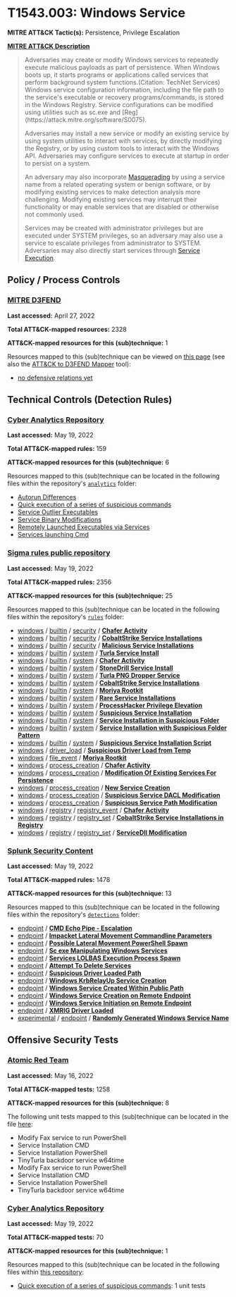 # T1543.003: Windows Service
**MITRE ATT&CK Tactic(s):** Persistence, Privilege Escalation

**[MITRE ATT&CK Description](https://attack.mitre.org/techniques/T1543/003)**
<blockquote>Adversaries may create or modify Windows services to repeatedly execute malicious payloads as part of persistence. When Windows boots up, it starts programs or applications called services that perform background system functions.(Citation: TechNet Services) Windows service configuration information, including the file path to the service's executable or recovery programs/commands, is stored in the Windows Registry. Service configurations can be modified using utilities such as sc.exe and [Reg](https://attack.mitre.org/software/S0075). 

Adversaries may install a new service or modify an existing service by using system utilities to interact with services, by directly modifying the Registry, or by using custom tools to interact with the Windows API. Adversaries may configure services to execute at startup in order to persist on a system.

An adversary may also incorporate [Masquerading](https://attack.mitre.org/techniques/T1036) by using a service name from a related operating system or benign software, or by modifying existing services to make detection analysis more challenging. Modifying existing services may interrupt their functionality or may enable services that are disabled or otherwise not commonly used. 

Services may be created with administrator privileges but are executed under SYSTEM privileges, so an adversary may also use a service to escalate privileges from administrator to SYSTEM. Adversaries may also directly start services through [Service Execution](https://attack.mitre.org/techniques/T1569/002). </blockquote>

## Policy / Process Controls
### [MITRE D3FEND](https://d3fend.mitre.org/)
**Last accessed:** April 27, 2022

**Total ATT&CK-mapped resources:** 2328

**ATT&CK-mapped resources for this (sub)technique:** 1

Resources mapped to this (sub)technique can be viewed on [this page](https://d3fend.mitre.org/) (see also the [ATT&CK to D3FEND Mapper](https://d3fend.mitre.org/tools/attack-mapper) tool):

* [no defensive relations yet](https://d3fend.mitre.org/techniques/d3f:nodefensiverelationsyet)

## Technical Controls (Detection Rules)
### [Cyber Analytics Repository](https://car.mitre.org)
**Last accessed:** May 19, 2022

**Total ATT&CK-mapped rules:** 159

**ATT&CK-mapped resources for this (sub)technique:** 6

Resources mapped to this (sub)technique can be located in the following files within the repository's <code>[analytics](https://github.com/mitre-attack/car/blob/master/analytics)</code> folder:

* [Autorun Differences](https://github.com/mitre-attack/car/tree/master/analytics/CAR-2013-01-002.yaml)
* [Quick execution of a series of suspicious commands](https://github.com/mitre-attack/car/tree/master/analytics/CAR-2013-04-002.yaml)
* [Service Outlier Executables](https://github.com/mitre-attack/car/tree/master/analytics/CAR-2013-09-005.yaml)
* [Service Binary Modifications](https://github.com/mitre-attack/car/tree/master/analytics/CAR-2014-02-001.yaml)
* [Remotely Launched Executables via Services](https://github.com/mitre-attack/car/tree/master/analytics/CAR-2014-03-005.yaml)
* [Services launching Cmd](https://github.com/mitre-attack/car/tree/master/analytics/CAR-2014-05-002.yaml)

### [Sigma rules public repository](https://github.com/SigmaHQ/sigma)
**Last accessed:** May 19, 2022

**Total ATT&CK-mapped rules:** 2356

**ATT&CK-mapped resources for this (sub)technique:** 25

Resources mapped to this (sub)technique can be located in the following files within the repository's <code>[rules](https://github.com/SigmaHQ/sigma/tree/master/rules)</code> folder:

* [windows](https://github.com/SigmaHQ/sigma/tree/master/rules/windows/) / [builtin](https://github.com/SigmaHQ/sigma/tree/master/rules/windows/builtin/) / [security](https://github.com/SigmaHQ/sigma/tree/master/rules/windows/builtin/security/) / **[Chafer Activity](https://github.com/SigmaHQ/sigma/blob/master/rules/windows/builtin/security/win_apt_chafer_mar18_security.yml)**
* [windows](https://github.com/SigmaHQ/sigma/tree/master/rules/windows/) / [builtin](https://github.com/SigmaHQ/sigma/tree/master/rules/windows/builtin/) / [security](https://github.com/SigmaHQ/sigma/tree/master/rules/windows/builtin/security/) / **[CobaltStrike Service Installations](https://github.com/SigmaHQ/sigma/blob/master/rules/windows/builtin/security/win_security_cobaltstrike_service_installs.yml)**
* [windows](https://github.com/SigmaHQ/sigma/tree/master/rules/windows/) / [builtin](https://github.com/SigmaHQ/sigma/tree/master/rules/windows/builtin/) / [security](https://github.com/SigmaHQ/sigma/tree/master/rules/windows/builtin/security/) / **[Malicious Service Installations](https://github.com/SigmaHQ/sigma/blob/master/rules/windows/builtin/security/win_security_mal_service_installs.yml)**
* [windows](https://github.com/SigmaHQ/sigma/tree/master/rules/windows/) / [builtin](https://github.com/SigmaHQ/sigma/tree/master/rules/windows/builtin/) / [system](https://github.com/SigmaHQ/sigma/tree/master/rules/windows/builtin/system/) / **[Turla Service Install](https://github.com/SigmaHQ/sigma/blob/master/rules/windows/builtin/system/win_apt_carbonpaper_turla.yml)**
* [windows](https://github.com/SigmaHQ/sigma/tree/master/rules/windows/) / [builtin](https://github.com/SigmaHQ/sigma/tree/master/rules/windows/builtin/) / [system](https://github.com/SigmaHQ/sigma/tree/master/rules/windows/builtin/system/) / **[Chafer Activity](https://github.com/SigmaHQ/sigma/blob/master/rules/windows/builtin/system/win_apt_chafer_mar18_system.yml)**
* [windows](https://github.com/SigmaHQ/sigma/tree/master/rules/windows/) / [builtin](https://github.com/SigmaHQ/sigma/tree/master/rules/windows/builtin/) / [system](https://github.com/SigmaHQ/sigma/tree/master/rules/windows/builtin/system/) / **[StoneDrill Service Install](https://github.com/SigmaHQ/sigma/blob/master/rules/windows/builtin/system/win_apt_stonedrill.yml)**
* [windows](https://github.com/SigmaHQ/sigma/tree/master/rules/windows/) / [builtin](https://github.com/SigmaHQ/sigma/tree/master/rules/windows/builtin/) / [system](https://github.com/SigmaHQ/sigma/tree/master/rules/windows/builtin/system/) / **[Turla PNG Dropper Service](https://github.com/SigmaHQ/sigma/blob/master/rules/windows/builtin/system/win_apt_turla_service_png.yml)**
* [windows](https://github.com/SigmaHQ/sigma/tree/master/rules/windows/) / [builtin](https://github.com/SigmaHQ/sigma/tree/master/rules/windows/builtin/) / [system](https://github.com/SigmaHQ/sigma/tree/master/rules/windows/builtin/system/) / **[CobaltStrike Service Installations](https://github.com/SigmaHQ/sigma/blob/master/rules/windows/builtin/system/win_cobaltstrike_service_installs.yml)**
* [windows](https://github.com/SigmaHQ/sigma/tree/master/rules/windows/) / [builtin](https://github.com/SigmaHQ/sigma/tree/master/rules/windows/builtin/) / [system](https://github.com/SigmaHQ/sigma/tree/master/rules/windows/builtin/system/) / **[Moriya Rootkit](https://github.com/SigmaHQ/sigma/blob/master/rules/windows/builtin/system/win_moriya_rootkit.yml)**
* [windows](https://github.com/SigmaHQ/sigma/tree/master/rules/windows/) / [builtin](https://github.com/SigmaHQ/sigma/tree/master/rules/windows/builtin/) / [system](https://github.com/SigmaHQ/sigma/tree/master/rules/windows/builtin/system/) / **[Rare Service Installations](https://github.com/SigmaHQ/sigma/blob/master/rules/windows/builtin/system/win_rare_service_installs.yml)**
* [windows](https://github.com/SigmaHQ/sigma/tree/master/rules/windows/) / [builtin](https://github.com/SigmaHQ/sigma/tree/master/rules/windows/builtin/) / [system](https://github.com/SigmaHQ/sigma/tree/master/rules/windows/builtin/system/) / **[ProcessHacker Privilege Elevation](https://github.com/SigmaHQ/sigma/blob/master/rules/windows/builtin/system/win_susp_proceshacker.yml)**
* [windows](https://github.com/SigmaHQ/sigma/tree/master/rules/windows/) / [builtin](https://github.com/SigmaHQ/sigma/tree/master/rules/windows/builtin/) / [system](https://github.com/SigmaHQ/sigma/tree/master/rules/windows/builtin/system/) / **[Suspicious Service Installation](https://github.com/SigmaHQ/sigma/blob/master/rules/windows/builtin/system/win_susp_service_installation.yml)**
* [windows](https://github.com/SigmaHQ/sigma/tree/master/rules/windows/) / [builtin](https://github.com/SigmaHQ/sigma/tree/master/rules/windows/builtin/) / [system](https://github.com/SigmaHQ/sigma/tree/master/rules/windows/builtin/system/) / **[Service Installation in Suspicious Folder](https://github.com/SigmaHQ/sigma/blob/master/rules/windows/builtin/system/win_susp_service_installation_folder.yml)**
* [windows](https://github.com/SigmaHQ/sigma/tree/master/rules/windows/) / [builtin](https://github.com/SigmaHQ/sigma/tree/master/rules/windows/builtin/) / [system](https://github.com/SigmaHQ/sigma/tree/master/rules/windows/builtin/system/) / **[Service Installation with Suspicious Folder Pattern](https://github.com/SigmaHQ/sigma/blob/master/rules/windows/builtin/system/win_susp_service_installation_folder_pattern.yml)**
* [windows](https://github.com/SigmaHQ/sigma/tree/master/rules/windows/) / [builtin](https://github.com/SigmaHQ/sigma/tree/master/rules/windows/builtin/) / [system](https://github.com/SigmaHQ/sigma/tree/master/rules/windows/builtin/system/) / **[Suspicious Service Installation Script](https://github.com/SigmaHQ/sigma/blob/master/rules/windows/builtin/system/win_susp_service_installation_script.yml)**
* [windows](https://github.com/SigmaHQ/sigma/tree/master/rules/windows/) / [driver_load](https://github.com/SigmaHQ/sigma/tree/master/rules/windows/driver_load/) / **[Suspicious Driver Load from Temp](https://github.com/SigmaHQ/sigma/blob/master/rules/windows/driver_load/driver_load_susp_temp_use.yml)**
* [windows](https://github.com/SigmaHQ/sigma/tree/master/rules/windows/) / [file_event](https://github.com/SigmaHQ/sigma/tree/master/rules/windows/file_event/) / **[Moriya Rootkit](https://github.com/SigmaHQ/sigma/blob/master/rules/windows/file_event/file_event_win_moriya_rootkit.yml)**
* [windows](https://github.com/SigmaHQ/sigma/tree/master/rules/windows/) / [process_creation](https://github.com/SigmaHQ/sigma/tree/master/rules/windows/process_creation/) / **[Chafer Activity](https://github.com/SigmaHQ/sigma/blob/master/rules/windows/process_creation/proc_creation_win_apt_chafer_mar18.yml)**
* [windows](https://github.com/SigmaHQ/sigma/tree/master/rules/windows/) / [process_creation](https://github.com/SigmaHQ/sigma/tree/master/rules/windows/process_creation/) / **[Modification Of Existing Services For Persistence](https://github.com/SigmaHQ/sigma/blob/master/rules/windows/process_creation/proc_creation_win_modif_of_services_for_via_commandline.yml)**
* [windows](https://github.com/SigmaHQ/sigma/tree/master/rules/windows/) / [process_creation](https://github.com/SigmaHQ/sigma/tree/master/rules/windows/process_creation/) / **[New Service Creation](https://github.com/SigmaHQ/sigma/blob/master/rules/windows/process_creation/proc_creation_win_new_service_creation.yml)**
* [windows](https://github.com/SigmaHQ/sigma/tree/master/rules/windows/) / [process_creation](https://github.com/SigmaHQ/sigma/tree/master/rules/windows/process_creation/) / **[Suspicious Service DACL Modification](https://github.com/SigmaHQ/sigma/blob/master/rules/windows/process_creation/proc_creation_win_susp_service_dacl_modification.yml)**
* [windows](https://github.com/SigmaHQ/sigma/tree/master/rules/windows/) / [process_creation](https://github.com/SigmaHQ/sigma/tree/master/rules/windows/process_creation/) / **[Suspicious Service Path Modification](https://github.com/SigmaHQ/sigma/blob/master/rules/windows/process_creation/proc_creation_win_susp_service_path_modification.yml)**
* [windows](https://github.com/SigmaHQ/sigma/tree/master/rules/windows/) / [registry](https://github.com/SigmaHQ/sigma/tree/master/rules/windows/registry/) / [registry_event](https://github.com/SigmaHQ/sigma/tree/master/rules/windows/registry/registry_event/) / **[Chafer Activity](https://github.com/SigmaHQ/sigma/blob/master/rules/windows/registry/registry_event/registry_event_apt_chafer_mar18.yml)**
* [windows](https://github.com/SigmaHQ/sigma/tree/master/rules/windows/) / [registry](https://github.com/SigmaHQ/sigma/tree/master/rules/windows/registry/) / [registry_set](https://github.com/SigmaHQ/sigma/tree/master/rules/windows/registry/registry_set/) / **[CobaltStrike Service Installations in Registry](https://github.com/SigmaHQ/sigma/blob/master/rules/windows/registry/registry_set/registry_set_cobaltstrike_service_installs.yml)**
* [windows](https://github.com/SigmaHQ/sigma/tree/master/rules/windows/) / [registry](https://github.com/SigmaHQ/sigma/tree/master/rules/windows/registry/) / [registry_set](https://github.com/SigmaHQ/sigma/tree/master/rules/windows/registry/registry_set/) / **[ServiceDll Modification](https://github.com/SigmaHQ/sigma/blob/master/rules/windows/registry/registry_set/registry_set_set_servicedll.yml)**

### [Splunk Security Content](https://github.com/splunk/security_content)
**Last accessed:** May 19, 2022

**Total ATT&CK-mapped rules:** 1478

**ATT&CK-mapped resources for this (sub)technique:** 13

Resources mapped to this (sub)technique can be located in the following files within the repository's <code>[detections](https://github.com/splunk/security_content/tree/develop/detections)</code> folder:

* [endpoint](https://github.com/splunk/security_content/tree/develop/detections/endpoint/) / **[CMD Echo Pipe - Escalation](https://github.com/splunk/security_content/blob/develop/detections/endpoint/cmd_echo_pipe___escalation.yml)**
* [endpoint](https://github.com/splunk/security_content/tree/develop/detections/endpoint/) / **[Impacket Lateral Movement Commandline Parameters](https://github.com/splunk/security_content/blob/develop/detections/endpoint/impacket_lateral_movement_commandline_parameters.yml)**
* [endpoint](https://github.com/splunk/security_content/tree/develop/detections/endpoint/) / **[Possible Lateral Movement PowerShell Spawn](https://github.com/splunk/security_content/blob/develop/detections/endpoint/possible_lateral_movement_powershell_spawn.yml)**
* [endpoint](https://github.com/splunk/security_content/tree/develop/detections/endpoint/) / **[Sc exe Manipulating Windows Services](https://github.com/splunk/security_content/blob/develop/detections/endpoint/sc_exe_manipulating_windows_services.yml)**
* [endpoint](https://github.com/splunk/security_content/tree/develop/detections/endpoint/) / **[Services LOLBAS Execution Process Spawn](https://github.com/splunk/security_content/blob/develop/detections/endpoint/services_exe_lolbas_execution_process_spawn.yml)**
* [endpoint](https://github.com/splunk/security_content/tree/develop/detections/endpoint/) / **[Attempt To Delete Services](https://github.com/splunk/security_content/blob/develop/detections/endpoint/ssa___attempt_to_delete_services.yml)**
* [endpoint](https://github.com/splunk/security_content/tree/develop/detections/endpoint/) / **[Suspicious Driver Loaded Path](https://github.com/splunk/security_content/blob/develop/detections/endpoint/suspicious_driver_loaded_path.yml)**
* [endpoint](https://github.com/splunk/security_content/tree/develop/detections/endpoint/) / **[Windows KrbRelayUp Service Creation](https://github.com/splunk/security_content/blob/develop/detections/endpoint/windows_krbrelayup_service_creation.yml)**
* [endpoint](https://github.com/splunk/security_content/tree/develop/detections/endpoint/) / **[Windows Service Created Within Public Path](https://github.com/splunk/security_content/blob/develop/detections/endpoint/windows_service_created_within_public_path.yml)**
* [endpoint](https://github.com/splunk/security_content/tree/develop/detections/endpoint/) / **[Windows Service Creation on Remote Endpoint](https://github.com/splunk/security_content/blob/develop/detections/endpoint/windows_service_creation_on_remote_endpoint.yml)**
* [endpoint](https://github.com/splunk/security_content/tree/develop/detections/endpoint/) / **[Windows Service Initiation on Remote Endpoint](https://github.com/splunk/security_content/blob/develop/detections/endpoint/windows_service_initiation_on_remote_endpoint.yml)**
* [endpoint](https://github.com/splunk/security_content/tree/develop/detections/endpoint/) / **[XMRIG Driver Loaded](https://github.com/splunk/security_content/blob/develop/detections/endpoint/xmrig_driver_loaded.yml)**
* [experimental](https://github.com/splunk/security_content/tree/develop/detections/experimental/) / [endpoint](https://github.com/splunk/security_content/tree/develop/detections/experimental/endpoint/) / **[Randomly Generated Windows Service Name](https://github.com/splunk/security_content/blob/develop/detections/experimental/endpoint/randomly_generated_windows_service_name.yml)**


## Offensive Security Tests
### [Atomic Red Team](https://github.com/redcanaryco/atomic-red-team)
**Last accessed:** May 16, 2022

**Total ATT&CK-mapped tests:** 1258

**ATT&CK-mapped resources for this (sub)technique:** 8

The following unit tests mapped to this (sub)technique can be located in the file [here](https://github.com/redcanaryco/atomic-red-team/tree/master/atomics/T1543.003/T1543.003.yaml):

* Modify Fax service to run PowerShell
* Service Installation CMD
* Service Installation PowerShell
* TinyTurla backdoor service w64time
* Modify Fax service to run PowerShell
* Service Installation CMD
* Service Installation PowerShell
* TinyTurla backdoor service w64time

### [Cyber Analytics Repository](https://car.mitre.org)
**Last accessed:** May 19, 2022

**Total ATT&CK-mapped tests:** 70

**ATT&CK-mapped resources for this (sub)technique:** 1

Resources mapped to this (sub)technique can be located in the following files within [this repository](https://github.com/mitre-attack/car/blob/master/analytics):

* [Quick execution of a series of suspicious commands](https://github.com/mitre-attack/car/tree/master/analytics/CAR-2013-04-002.yaml): 1 unit tests

